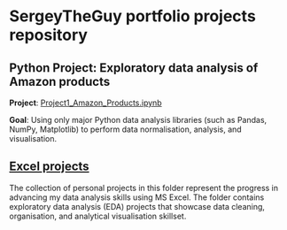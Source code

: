 # SergeyTheGuy portfolio projects repository
## Python Project: Exploratory data analysis of Amazon products
**Project**: [Project1_Amazon_Products.ipynb](Python_projects/EDA_Amazon_Products.ipynb)

**Goal**: Using only major Python data analysis libraries (such as Pandas, NumPy, Matplotlib) to perform data normalisation, analysis, and visualisation.

## [Excel projects](https://github.com/SergeyTheGuy/Data-Analysis-Portfolio/tree/51dfb65a33aaa03ca79059ec187ce6931f783cf7/EXCEL_projects)
The collection of personal projects in this folder represent the progress in advancing my data analysis skills using MS Excel. The folder contains exploratory data analysis (EDA) projects that showcase data cleaning, organisation, and analytical visualisation skillset. 
